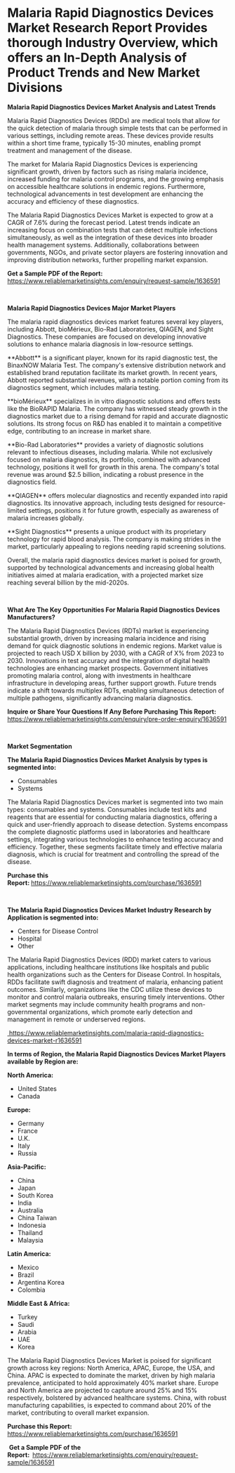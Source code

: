 <p><h1>Malaria Rapid Diagnostics Devices Market Research Report Provides thorough Industry Overview, which offers an In-Depth Analysis of Product Trends and New Market Divisions</h1></p><p><strong>Malaria Rapid Diagnostics Devices Market Analysis and Latest Trends</strong></p>
<p><p>Malaria Rapid Diagnostics Devices (RDDs) are medical tools that allow for the quick detection of malaria through simple tests that can be performed in various settings, including remote areas. These devices provide results within a short time frame, typically 15-30 minutes, enabling prompt treatment and management of the disease. </p><p>The market for Malaria Rapid Diagnostics Devices is experiencing significant growth, driven by factors such as rising malaria incidence, increased funding for malaria control programs, and the growing emphasis on accessible healthcare solutions in endemic regions. Furthermore, technological advancements in test development are enhancing the accuracy and efficiency of these diagnostics.</p><p>The Malaria Rapid Diagnostics Devices Market is expected to grow at a CAGR of 7.6% during the forecast period. Latest trends indicate an increasing focus on combination tests that can detect multiple infections simultaneously, as well as the integration of these devices into broader health management systems. Additionally, collaborations between governments, NGOs, and private sector players are fostering innovation and improving distribution networks, further propelling market expansion.</p></p>
<p><strong>Get a Sample PDF of the Report:&nbsp;</strong> <a href="https://www.reliablemarketinsights.com/enquiry/request-sample/1636591?utm_campaign=3606&utm_medium=2&utm_source=Github&utm_content=ia&utm_term=13042025&utm_id=malaria-rapid-diagnostics-devices">https://www.reliablemarketinsights.com/enquiry/request-sample/1636591</a></p>
<p>&nbsp;</p>
<p><strong>Malaria Rapid Diagnostics Devices Major Market Players</strong></p>
<p><p>The malaria rapid diagnostics devices market features several key players, including Abbott, bioMérieux, Bio-Rad Laboratories, QIAGEN, and Sight Diagnostics. These companies are focused on developing innovative solutions to enhance malaria diagnosis in low-resource settings.</p><p>**Abbott** is a significant player, known for its rapid diagnostic test, the BinaxNOW Malaria Test. The company's extensive distribution network and established brand reputation facilitate its market growth. In recent years, Abbott reported substantial revenues, with a notable portion coming from its diagnostics segment, which includes malaria testing.</p><p>**bioMérieux** specializes in in vitro diagnostic solutions and offers tests like the BioRAPID Malaria. The company has witnessed steady growth in the diagnostics market due to a rising demand for rapid and accurate diagnostic solutions. Its strong focus on R&D has enabled it to maintain a competitive edge, contributing to an increase in market share.</p><p>**Bio-Rad Laboratories** provides a variety of diagnostic solutions relevant to infectious diseases, including malaria. While not exclusively focused on malaria diagnostics, its portfolio, combined with advanced technology, positions it well for growth in this arena. The company's total revenue was around $2.5 billion, indicating a robust presence in the diagnostics field.</p><p>**QIAGEN** offers molecular diagnostics and recently expanded into rapid diagnostics. Its innovative approach, including tests designed for resource-limited settings, positions it for future growth, especially as awareness of malaria increases globally.</p><p>**Sight Diagnostics** presents a unique product with its proprietary technology for rapid blood analysis. The company is making strides in the market, particularly appealing to regions needing rapid screening solutions.</p><p>Overall, the malaria rapid diagnostics devices market is poised for growth, supported by technological advancements and increasing global health initiatives aimed at malaria eradication, with a projected market size reaching several billion by the mid-2020s.</p></p>
<p>&nbsp;</p>
<p><strong>What Are The Key Opportunities For Malaria Rapid Diagnostics Devices Manufacturers?</strong></p>
<p><p>The Malaria Rapid Diagnostics Devices (RDTs) market is experiencing substantial growth, driven by increasing malaria incidence and rising demand for quick diagnostic solutions in endemic regions. Market value is projected to reach USD X billion by 2030, with a CAGR of X% from 2023 to 2030. Innovations in test accuracy and the integration of digital health technologies are enhancing market prospects. Government initiatives promoting malaria control, along with investments in healthcare infrastructure in developing areas, further support growth. Future trends indicate a shift towards multiplex RDTs, enabling simultaneous detection of multiple pathogens, significantly advancing malaria diagnostics.</p></p>
<p><strong>Inquire or Share Your Questions If Any Before Purchasing This Report:</strong> <a href="https://www.reliablemarketinsights.com/enquiry/pre-order-enquiry/1636591?utm_campaign=3606&utm_medium=2&utm_source=Github&utm_content=ia&utm_term=13042025&utm_id=malaria-rapid-diagnostics-devices">https://www.reliablemarketinsights.com/enquiry/pre-order-enquiry/1636591</a></p>
<p>&nbsp;</p>
<p><strong>Market Segmentation</strong></p>
<p><strong>The Malaria Rapid Diagnostics Devices Market Analysis by types is segmented into:</strong></p>
<p><ul><li>Consumables</li><li>Systems</li></ul></p>
<p><p>The Malaria Rapid Diagnostics Devices market is segmented into two main types: consumables and systems. Consumables include test kits and reagents that are essential for conducting malaria diagnostics, offering a quick and user-friendly approach to disease detection. Systems encompass the complete diagnostic platforms used in laboratories and healthcare settings, integrating various technologies to enhance testing accuracy and efficiency. Together, these segments facilitate timely and effective malaria diagnosis, which is crucial for treatment and controlling the spread of the disease.</p></p>
<p><strong>Purchase this Report:&nbsp;</strong><a href="https://www.reliablemarketinsights.com/purchase/1636591?utm_campaign=3606&utm_medium=2&utm_source=Github&utm_content=ia&utm_term=13042025&utm_id=malaria-rapid-diagnostics-devices">https://www.reliablemarketinsights.com/purchase/1636591</a></p>
<p>&nbsp;</p>
<p><strong>The Malaria Rapid Diagnostics Devices Market Industry Research by Application is segmented into:</strong></p>
<p><ul><li>Centers for Disease Control</li><li>Hospital</li><li>Other</li></ul></p>
<p><p>The Malaria Rapid Diagnostics Devices (RDD) market caters to various applications, including healthcare institutions like hospitals and public health organizations such as the Centers for Disease Control. In hospitals, RDDs facilitate swift diagnosis and treatment of malaria, enhancing patient outcomes. Similarly, organizations like the CDC utilize these devices to monitor and control malaria outbreaks, ensuring timely interventions. Other market segments may include community health programs and non-governmental organizations, which promote early detection and management in remote or underserved regions.</p></p>
<p><a href="https://www.reliablemarketinsights.com/malaria-rapid-diagnostics-devices-market-r1636591?utm_campaign=3606&utm_medium=2&utm_source=Github&utm_content=ia&utm_term=13042025&utm_id=malaria-rapid-diagnostics-devices">&nbsp;https://www.reliablemarketinsights.com/malaria-rapid-diagnostics-devices-market-r1636591</a></p>
<p><strong>In terms of Region, the Malaria Rapid Diagnostics Devices Market Players available by Region are:</strong></p>
<p>
    <p> <strong> North America: </strong>
        <ul>
            <li>United States</li>
            <li>Canada</li>
        </ul>
        </p> 
    <p> <strong> Europe: </strong>
        <ul>
            <li>Germany</li>
            <li>France</li>
            <li>U.K.</li>
            <li>Italy</li>
            <li>Russia</li>
        </ul>
        </p> 
    <p> <strong> Asia-Pacific: </strong>
        <ul>
            <li>China</li>
            <li>Japan</li>
            <li>South Korea</li>
            <li>India</li>
            <li>Australia</li>
            <li>China Taiwan</li>
            <li>Indonesia</li>
            <li>Thailand</li>
            <li>Malaysia</li>
        </ul>
        </p> 
    <p> <strong> Latin America: </strong>
        <ul>
            <li>Mexico</li>
            <li>Brazil</li>
            <li>Argentina Korea</li>
            <li>Colombia</li>
        </ul>
        </p> 
    <p> <strong> Middle East & Africa: </strong>
        <ul>
            <li>Turkey</li>
            <li>Saudi</li>
            <li>Arabia</li>
            <li>UAE</li>
            <li>Korea</li>
        </ul>
    </p>
    </p>
<p><p>The Malaria Rapid Diagnostics Devices Market is poised for significant growth across key regions: North America, APAC, Europe, the USA, and China. APAC is expected to dominate the market, driven by high malaria prevalence, anticipated to hold approximately 40% market share. Europe and North America are projected to capture around 25% and 15% respectively, bolstered by advanced healthcare systems. China, with robust manufacturing capabilities, is expected to command about 20% of the market, contributing to overall market expansion.</p></p>
<p><strong>Purchase this Report: </strong><a href="https://www.reliablemarketinsights.com/purchase/1636591?utm_campaign=3606&utm_medium=2&utm_source=Github&utm_content=ia&utm_term=13042025&utm_id=malaria-rapid-diagnostics-devices">https://www.reliablemarketinsights.com/purchase/1636591</a></p>
<p>&nbsp;<strong>Get a Sample PDF of the Report:&nbsp;&nbsp;</strong><a href="https://www.reliablemarketinsights.com/enquiry/request-sample/1636591?utm_campaign=3606&utm_medium=2&utm_source=Github&utm_content=ia&utm_term=13042025&utm_id=malaria-rapid-diagnostics-devices">https://www.reliablemarketinsights.com/enquiry/request-sample/1636591</a></p>
<p><strong></strong></p>
<p><p></p><p></p><p></p></p>